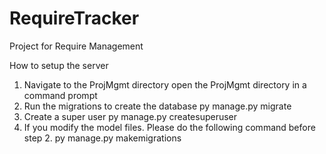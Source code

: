 # RequireTracker
Project for Require Management

How to setup the server
1. Navigate to the ProjMgmt directory
	open the ProjMgmt directory in a command prompt
2. Run the migrations to create the database
	py manage.py migrate
3. Create a super user
	py manage.py createsuperuser
4. If you modify the model files. Please do the following command before step 2.
	py manage.py makemigrations
	